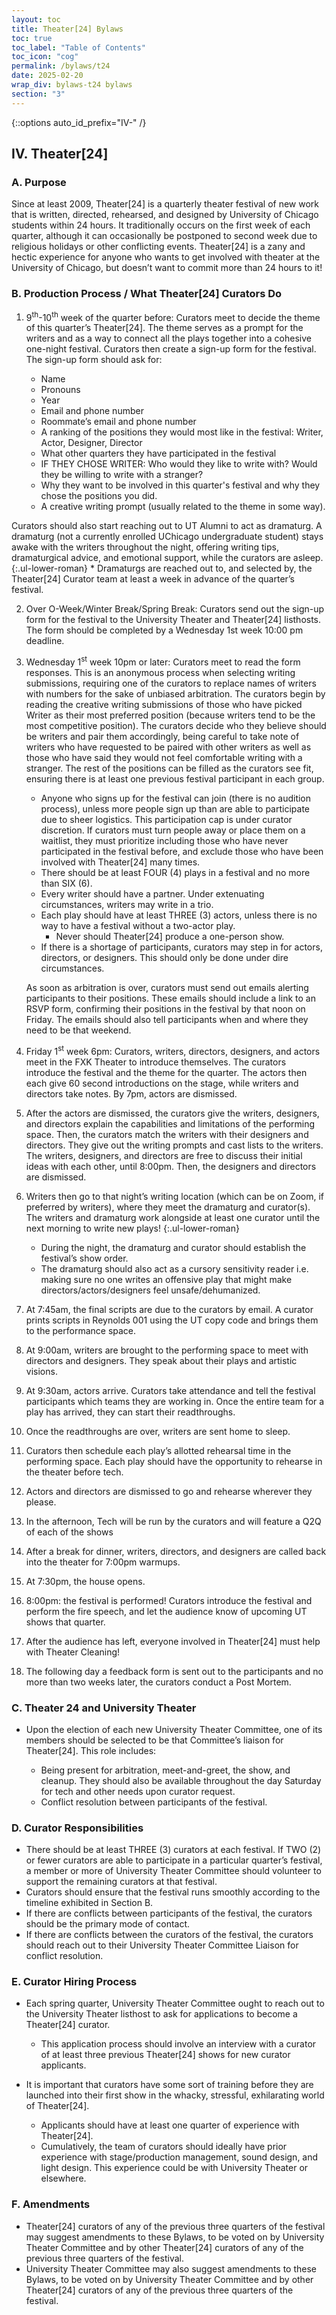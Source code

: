 ```yaml
---
layout: toc
title: Theater[24] Bylaws
toc: true
toc_label: "Table of Contents"
toc_icon: "cog"
permalink: /bylaws/t24
date: 2025-02-20
wrap_div: bylaws-t24 bylaws
section: "3"
---
```

{::options auto_id_prefix="IV-" /}
## IV. Theater[24]

### A. Purpose

Since at least 2009, Theater[24] is a quarterly theater festival of new work that is written, directed, rehearsed, and designed by University of Chicago students within 24 hours. It traditionally occurs on the first week of each quarter, although it can occasionally be postponed to second week due to religious holidays or other conflicting events. Theater[24] is a zany and hectic experience for anyone who wants to get involved with theater at the University of Chicago, but doesn’t want to commit more than 24 hours to it!

### B. Production Process / What Theater[24] Curators Do

1.  9<sup>th</sup>-10<sup>th</sup> week of the quarter before: Curators meet to decide the theme of this quarter’s Theater[24]. The theme serves as a prompt for the writers and as a way to connect all the plays together into a cohesive one-night festival. Curators then create a sign-up form for the festival. The sign-up form should ask for:

      * Name
      * Pronouns
      * Year
      * Email and phone number
      * Roommate’s email and phone number
      * A ranking of the positions they would most like in the festival: Writer, Actor, Designer, Director
      * What other quarters they have participated in the festival
      * IF THEY CHOSE WRITER: Who would they like to write with? Would they be willing to write with a stranger?
      * Why they want to be involved in this quarter's festival and why they chose the positions you did.
      * A creative writing prompt (usually related to the theme in some way).

Curators should also start reaching out to UT Alumni to act as dramaturg. A dramaturg (not a currently enrolled UChicago undergraduate student) stays awake with the writers throughout the night, offering writing tips, dramaturgical advice, and emotional support, while the curators are asleep.
      {:.ul-lower-roman}
      * Dramaturgs are reached out to, and selected by, the Theater[24] Curator team at least a week in advance of the quarter’s festival. 


2. Over O-Week/Winter Break/Spring Break: Curators send out the sign-up form for the festival to the University Theater and Theater[24] listhosts. The form should be completed by a Wednesday 1st week 10:00 pm deadline.

3.  Wednesday 1<sup>st</sup> week 10pm or later: Curators meet to read the form responses. This is an anonymous process when selecting writing submissions, requiring one of the curators to replace names of writers with numbers for the sake of unbiased arbitration. The curators begin by reading the creative writing submissions of those who have picked Writer as their most preferred position (because writers tend to be the most competitive position). The curators decide who they believe should be writers and pair them accordingly, being careful to take note of writers who have requested to be paired with other writers as well as those who have said they would not feel comfortable writing with a stranger. The rest of the positions can be filled as the curators see fit, ensuring there is at least one previous festival participant in each group.
      * Anyone who signs up for the festival can join (there is no audition process), unless more people sign up than are able to participate due to sheer logistics. This participation cap is under curator discretion. If curators must turn people away or place them on a waitlist, they must prioritize including those who have never participated in the festival before, and exclude those who have been involved with Theater[24] many times.
      * There should be at least FOUR (4) plays in a festival and no more than SIX (6).
      * Every writer should have a partner. Under extenuating circumstances, writers may write in a trio.
      * Each play should have at least THREE (3) actors, unless there is no way to have a festival without a two-actor play.
          * Never should Theater[24] produce a one-person show.
      * If there is a shortage of participants, curators may step in for actors, directors, or designers. This should only be done under dire circumstances.

    As soon as arbitration is over, curators must send out emails alerting participants to their positions. These emails should include a link to an RSVP form, confirming their positions in the festival by that noon on Friday. The emails should also tell participants when and where they need to be that weekend. 

4. Friday 1<sup>st</sup> week 6pm: Curators, writers, directors, designers, and actors meet in the FXK Theater to introduce themselves. The curators introduce the festival and the theme for the quarter. The actors then each give 60 second introductions on the stage, while writers and directors take notes. By 7pm, actors are dismissed.

5. After the actors are dismissed, the curators give the writers, designers, and directors explain the capabilities and limitations of the performing space. Then, the curators match the writers with their designers and directors. They give out the writing prompts and cast lists to the writers. The writers, designers, and directors are free to discuss their initial ideas with each other, until 8:00pm. Then, the designers and directors are dismissed.

6. Writers then go to that night’s writing location (which can be on Zoom, if preferred by writers), where they meet the dramaturg and curator(s). The writers and dramaturg work alongside at least one curator until the next morning to write new plays!
     {:.ul-lower-roman}
     * During the night, the dramaturg and curator should establish the festival’s show order.
     * The dramaturg should also act as a cursory sensitivity reader i.e. making sure no one writes an offensive play that might make directors/actors/designers feel unsafe/dehumanized.

7. At 7:45am, the final scripts are due to the curators by email. A curator prints scripts in Reynolds 001 using the UT copy code and brings them to the performance space.

8. At 9:00am, writers are brought to the performing space to meet with directors and designers. They speak about their plays and artistic visions.

9. At 9:30am, actors arrive. Curators take attendance and tell the festival participants which teams they are working in. Once the entire team for a play has arrived, they can start their readthroughs.

10. Once the readthroughs are over, writers are sent home to sleep.

11. Curators then schedule each play’s allotted rehearsal time in the performing space. Each play should have the opportunity to rehearse in the theater before tech.

12. Actors and directors are dismissed to go and rehearse wherever they please. 

13. In the afternoon, Tech will be run by the curators and will feature a Q2Q of each of the shows

14. After a break for dinner, writers, directors, and designers are called back into the theater for 7:00pm warmups.

15. At 7:30pm, the house opens.

16. 8:00pm: the festival is performed! Curators introduce the festival and perform the fire speech, and let the audience know of upcoming UT shows that quarter.

17. After the audience has left, everyone involved in Theater[24] must help with Theater Cleaning!

18. The following day a feedback form is sent out to the participants and no more than two weeks later, the curators conduct a Post Mortem.

### C. Theater 24 and University Theater

* Upon the election of each new University Theater Committee, one of its members should be selected to be that Committee’s liaison for Theater[24]. This role includes:

  *  Being present for arbitration, meet-and-greet, the show, and cleanup. They should also be available throughout the day Saturday for tech and other needs upon curator request.
  *  Conflict resolution between participants of the festival.

### D. Curator Responsibilities

* There should be at least THREE (3) curators at each festival. If TWO (2) or fewer curators are able to participate in a particular quarter’s festival, a member or more of University Theater Committee should volunteer to support the remaining curators at that festival.
* Curators should ensure that the festival runs smoothly according to the timeline exhibited in Section B.
* If there are conflicts between participants of the festival, the curators should be the primary mode of contact.
* If there are conflicts between the curators of the festival, the curators should reach out to their University Theater Committee Liaison for conflict resolution.

### E. Curator Hiring Process

* Each spring quarter, University Theater Committee ought to reach out to the University Theater listhost to ask for applications to become a Theater[24] curator.

    * This application process should involve an interview with a curator of at least three previous Theater[24] shows for new curator applicants. 

* It is important that curators have some sort of training before they are launched into their first show in the whacky, stressful, exhilarating world of Theater[24].

    * Applicants should have at least one quarter of experience with Theater[24].
    * Cumulatively, the team of curators should ideally have prior experience with stage/production management, sound design, and light design. This experience could be with University Theater or elsewhere.

### F. Amendments

* Theater[24] curators of any of the previous three quarters of the festival may suggest amendments to these Bylaws, to be voted on by University Theater Committee and by other Theater[24] curators of any of the previous three quarters of the festival.
* University Theater Committee may also suggest amendments to these Bylaws, to be voted on by University Theater Committee and by other Theater[24] curators of any of the previous three quarters of the festival.
